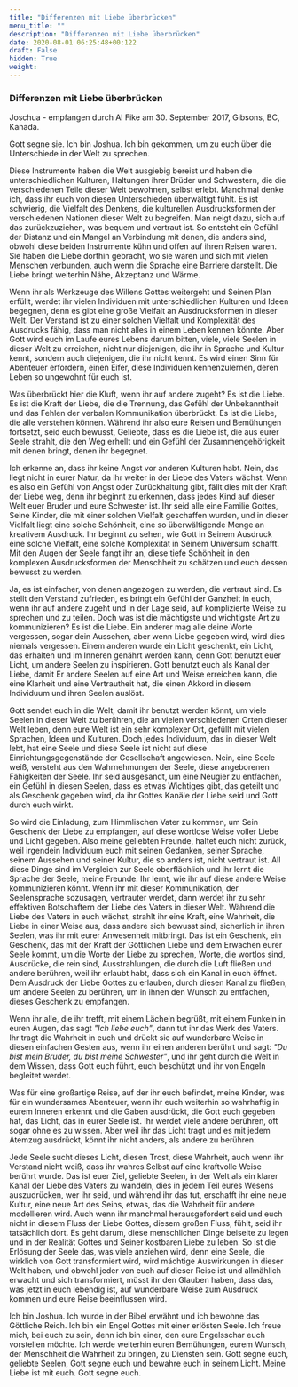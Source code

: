 ```yaml
---
title: "Differenzen mit Liebe überbrücken"
menu_title: ""
description: "Differenzen mit Liebe überbrücken"
date: 2020-08-01 06:25:48+00:122
draft: False
hidden: True
weight:
---
```

### Differenzen mit Liebe überbrücken

Joschua - empfangen durch Al Fike am 30. September 2017, Gibsons, BC, Kanada.

Gott segne sie. Ich bin Joshua. Ich bin gekommen, um zu euch über die Unterschiede in der Welt zu sprechen.

Diese Instrumente haben die Welt ausgiebig bereist und haben die unterschiedlichen Kulturen, Haltungen ihrer Brüder und Schwestern, die die verschiedenen Teile dieser Welt bewohnen, selbst erlebt. Manchmal denke ich, dass ihr euch von diesen Unterschieden überwältigt fühlt. Es ist schwierig, die Vielfalt des Denkens, die kulturellen Ausdrucksformen der verschiedenen Nationen dieser Welt zu begreifen. Man neigt dazu, sich auf das zurückzuziehen, was bequem und vertraut ist. So entsteht ein Gefühl der Distanz und ein Mangel an Verbindung mit denen, die anders sind, obwohl diese beiden Instrumente kühn und offen auf ihren Reisen waren. Sie haben die Liebe dorthin gebracht, wo sie waren und sich mit vielen Menschen verbunden, auch wenn die Sprache eine Barriere darstellt. Die Liebe bringt weiterhin Nähe, Akzeptanz und Wärme.

Wenn ihr als Werkzeuge des Willens Gottes weitergeht und Seinen Plan erfüllt, werdet ihr vielen Individuen mit unterschiedlichen Kulturen und Ideen begegnen, denn es gibt eine große Vielfalt an Ausdrucksformen in dieser Welt. Der Verstand ist zu einer solchen Vielfalt und Komplexität des Ausdrucks fähig, dass man nicht alles in einem Leben kennen könnte. Aber Gott wird euch im Laufe eures Lebens darum bitten, viele, viele Seelen in dieser Welt zu erreichen, nicht nur diejenigen, die ihr in Sprache und Kultur kennt, sondern auch diejenigen, die ihr nicht kennt. Es wird einen Sinn für Abenteuer erfordern, einen Eifer, diese Individuen kennenzulernen, deren Leben so ungewohnt für euch ist.

Was überbrückt hier die Kluft, wenn ihr auf andere zugeht? Es ist die Liebe. Es ist die Kraft der Liebe, die die Trennung, das Gefühl der Unbekanntheit und das Fehlen der verbalen Kommunikation überbrückt. Es ist die Liebe, die alle verstehen können. Während ihr also eure Reisen und Bemühungen fortsetzt, seid euch bewusst, Geliebte, dass es die Liebe ist, die aus eurer Seele strahlt, die den Weg erhellt und ein Gefühl der Zusammengehörigkeit mit denen bringt, denen ihr begegnet.

Ich erkenne an, dass ihr keine Angst vor anderen Kulturen habt. Nein, das liegt nicht in eurer Natur, da ihr weiter in der Liebe des Vaters wächst. Wenn es also ein Gefühl von Angst oder Zurückhaltung gibt, fällt dies mit der Kraft der Liebe weg, denn ihr beginnt zu erkennen, dass jedes Kind auf dieser Welt euer Bruder und eure Schwester ist. Ihr seid alle eine Familie Gottes, Seine Kinder, die mit einer solchen Vielfalt geschaffen wurden, und in dieser Vielfalt liegt eine solche Schönheit, eine so überwältigende Menge an kreativem Ausdruck. Ihr beginnt zu sehen, wie Gott in Seinem Ausdruck eine solche Vielfalt, eine solche Komplexität in Seinem Universum schafft. Mit den Augen der Seele fangt ihr an, diese tiefe Schönheit in den komplexen Ausdrucksformen der Menschheit zu schätzen und euch dessen bewusst zu werden.

Ja, es ist einfacher, von denen angezogen zu werden, die vertraut sind. Es stellt den Verstand zufrieden, es bringt ein Gefühl der Ganzheit in euch, wenn ihr auf andere zugeht und in der Lage seid, auf komplizierte Weise zu sprechen und zu teilen. Doch was ist die mächtigste und wichtigste Art zu kommunizieren? Es ist die Liebe. Ein anderer mag alle deine Worte vergessen, sogar dein Aussehen, aber wenn Liebe gegeben wird, wird dies niemals vergessen. Einem anderen wurde ein Licht geschenkt, ein Licht, das erhalten und im Inneren genährt werden kann, denn Gott benutzt euer Licht, um andere Seelen zu inspirieren. Gott benutzt euch als Kanal der Liebe, damit Er andere Seelen auf eine Art und Weise erreichen kann, die eine Klarheit und eine Vertrautheit hat, die einen Akkord in diesem Individuum und ihren Seelen auslöst.

Gott sendet euch in die Welt, damit ihr benutzt werden könnt, um viele Seelen in dieser Welt zu berühren, die an vielen verschiedenen Orten dieser Welt leben, denn eure Welt ist ein sehr komplexer Ort, gefüllt mit vielen Sprachen, Ideen und Kulturen. Doch jedes Individuum, das in dieser Welt lebt, hat eine Seele und diese Seele ist nicht auf diese Einrichtungsgegenstände der Gesellschaft angewiesen. Nein, eine Seele weiß, versteht aus den Wahrnehmungen der Seele, diese angeborenen Fähigkeiten der Seele. Ihr seid ausgesandt, um eine Neugier zu entfachen, ein Gefühl in diesen Seelen, dass es etwas Wichtiges gibt, das geteilt und als Geschenk gegeben wird, da ihr Gottes Kanäle der Liebe seid und Gott durch euch wirkt.

So wird die Einladung, zum Himmlischen Vater zu kommen, um Sein Geschenk der Liebe zu empfangen, auf diese wortlose Weise voller Liebe und Licht gegeben. Also meine geliebten Freunde, haltet euch nicht zurück, weil irgendein Individuum euch mit seinen Gedanken, seiner Sprache, seinem Aussehen und seiner Kultur, die so anders ist, nicht vertraut ist. All diese Dinge sind im Vergleich zur Seele oberflächlich und ihr lernt die Sprache der Seele, meine Freunde. Ihr lernt, wie ihr auf diese andere Weise kommunizieren könnt. Wenn ihr mit dieser Kommunikation, der Seelensprache sozusagen, vertrauter werdet, dann werdet ihr zu sehr effektiven Botschaftern der Liebe des Vaters in dieser Welt. Während die Liebe des Vaters in euch wächst, strahlt ihr eine Kraft, eine Wahrheit, die Liebe in einer Weise aus, dass andere sich bewusst sind, sicherlich in ihren Seelen, was ihr mit eurer Anwesenheit mitbringt. Das ist ein Geschenk, ein Geschenk, das mit der Kraft der Göttlichen Liebe und dem Erwachen eurer Seele kommt, um die Worte der Liebe zu sprechen, Worte, die wortlos sind, Ausdrücke, die rein sind, Ausstrahlungen, die durch die Luft fließen und andere berühren, weil ihr erlaubt habt, dass sich ein Kanal in euch öffnet. Dem Ausdruck der Liebe Gottes zu erlauben, durch diesen Kanal zu fließen, um andere Seelen zu berühren, um in ihnen den Wunsch zu entfachen, dieses Geschenk zu empfangen.

Wenn ihr alle, die ihr trefft, mit einem Lächeln begrüßt, mit einem Funkeln in euren Augen, das sagt *"Ich liebe euch"*, dann tut ihr das Werk des Vaters. Ihr tragt die Wahrheit in euch und drückt sie auf wunderbare Weise in diesen einfachen Gesten aus, wenn ihr einen anderen berührt und sagt: *"Du bist mein Bruder, du bist meine Schwester"*, und ihr geht durch die Welt in dem Wissen, dass Gott euch führt, euch beschützt und ihr von Engeln begleitet werdet.

Was für eine großartige Reise, auf der ihr euch befindet, meine Kinder, was für ein wundersames Abenteuer, wenn ihr euch weiterhin so wahrhaftig in eurem Inneren erkennt und die Gaben ausdrückt, die Gott euch gegeben hat, das Licht, das in eurer Seele ist. Ihr werdet viele andere berühren, oft sogar ohne es zu wissen. Aber weil ihr das Licht tragt und es mit jedem Atemzug ausdrückt, könnt ihr nicht anders, als andere zu berühren.

Jede Seele sucht dieses Licht, diesen Trost, diese Wahrheit, auch wenn ihr Verstand nicht weiß, dass ihr wahres Selbst auf eine kraftvolle Weise berührt wurde. Das ist euer Ziel, geliebte Seelen, in der Welt als ein klarer Kanal der Liebe des Vaters zu wandeln, dies in jedem Teil eures Wesens auszudrücken, wer ihr seid, und während ihr das tut, erschafft ihr eine neue Kultur, eine neue Art des Seins, etwas, das die Wahrheit für andere modellieren wird. Auch wenn ihr manchmal herausgefordert seid und euch nicht in diesem Fluss der Liebe Gottes, diesem großen Fluss, fühlt, seid ihr tatsächlich dort. Es geht darum, diese menschlichen Dinge beiseite zu legen und in der Realität Gottes und Seiner kostbaren Liebe zu leben. So ist die Erlösung der Seele das, was viele anziehen wird, denn eine Seele, die wirklich von Gott transformiert wird, wird mächtige Auswirkungen in dieser Welt haben, und obwohl jeder von euch auf dieser Reise ist und allmählich erwacht und sich transformiert, müsst ihr den Glauben haben, dass das, was jetzt in euch lebendig ist, auf wunderbare Weise zum Ausdruck kommen und eure Reise beeinflussen wird.

Ich bin Joshua. Ich wurde in der Bibel erwähnt und ich bewohne das Göttliche Reich. Ich bin ein Engel Gottes mit einer erlösten Seele. Ich freue mich, bei euch zu sein, denn ich bin einer, den eure Engelsschar euch vorstellen möchte. Ich werde weiterhin euren Bemühungen, eurem Wunsch, der Menschheit die Wahrheit zu bringen, zu Diensten sein. Gott segne euch, geliebte Seelen, Gott segne euch und bewahre euch in seinem Licht. Meine Liebe ist mit euch. Gott segne euch.
